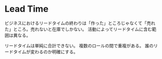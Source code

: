 # Lead Time

ビジネスにおけるリードタイムの終わりは「作った」ところじゃなくて「売れた」ところ。売れないと在庫でしかない。
活動によってリードタイムに含む範囲は異なる。

リードタイムは単純に合計できない。
複数のロールの間で重複がある。
誰のリードタイムが変わるのか明確にする。
